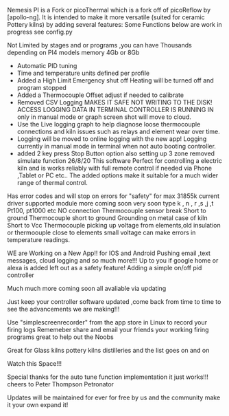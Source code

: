 Nemesis PI is a Fork or picoThermal which is a fork off of picoReflow by [apollo-ng]. It is intended to make it more 
versatile (suited for ceramic Pottery kilns) by adding several features:
Some Functions below are work in progress see config.py

Not Limited by stages and or programs ,you can have Thousands depending on PI4 models memory 4Gb or 8Gb
* Automatic PID tuning
* Time and temperature units defined per profile
* Added a High Limit Emergency shut off     Heating will be turned off and program stopped
* Added a Thermocouple Offset     adjust if needed to calibrate
* Removed CSV Logging MAKES IT SAFE NOT WRITING TO THE DISK! ACCESS LOGGING DATA IN TERMINAL CONTROLLER IS RUNNING IN only in manual mode or graph screen shot       will move to cloud. 
* Use the Live logging graph to help diagnose loose thermocouple connections and kiln issues such as relays and element wear over time. 
* Logging will be moved to online logging with the new app! Logging currently in manual mode in terminal when not auto booting controller.
* added 2 key press Stop Button option also setting up 3 zone removed simulate function 26/8/20
This software Perfect for controlling a electric kiln and is works reliably with full remote control if needed via Phone ,Tablet or PC etc.. 
The added options make it suitable for a much wider range of thermal control. 

Has error codes and will stop on errors for "safety" for max 31855k current driver supported module more coming soon very soon type k , n , r ,s ,j ,t Pt100, pt1000 etc
NO connection     Thermocouple sensor break
Short to ground   Thermocouple short to ground     Grounding on metal case of kiln
Short to Vcc      Thermocouple picking up voltage from elements,old insulation or thermoouple close to elements small voltage can make errors in temperature readings.

WE are
Working on a
New App!! for IOS and Android  Pushing email ,text messages, cloud logging and so much more!!!
Up to you if google home or alexa is added left out as a safety feature!
Adding a simple on/off pid controller

Much much more coming soon all avaliable via updating 

Just keep your controller software updated ,come back from time to time to see the advancements we are making!!!

Use "simplescreenrecorder" from the app store in Linux to record your firing logs
Rememeber share and  email your friends your working firing programs great to help out the Noobs

Great for Glass kilns pottery kilns distilleries and the list goes on and on

Watch this Space!!!

Special thanks for the auto tune function implementation it just works!!!
cheers to 
Peter Thompson
Petronator

Updates will be maintained for ever for free by us and the community make it your own expand it!

